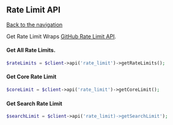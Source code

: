 ## Rate Limit API
[Back to the navigation](README.md)

Get Rate Limit
Wraps [GitHub Rate Limit API](http://developer.github.com/v3/rate_limit/).

#### Get All Rate Limits.

```php
$rateLimits = $client->api('rate_limit')->getRateLimits();
```

#### Get Core Rate Limit

```php
$coreLimit = $client->api('rate_limit')->getCoreLimit();
```

#### Get Search Rate Limit

```php
$searchLimit = $client->api('rate_limit)->getSearchLimit');
```
